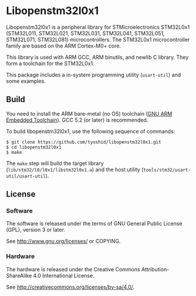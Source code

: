 # Libopenstm32l0x1

Libopenstm32l0x1 is a peripheral library for STMicroelectronics STM32L0x1
  (STM32L011, STM32L021, STM32L031, STM32L041, STM32L051, STM32L071,
  STM32L081) microcontrollers.
The STM32L0x1 microcontroller family are based on the ARM Cortex-M0+ core.

This library is used with ARM GCC, ARM binutils, and newlib C library.
They form a toolchain for the STM32L0x1.

This package includes a in-system programming utility (`usart-util`)
and some examples.

## Build

You need to install the ARM bare-metal (no OS) toolchain ([GNU ARM Embedded
Toolchain](https://developer.arm.com/open-source/gnu-toolchain/gnu-rm)).
GCC 5.2 (or later) is recommended.

To build libopenstm32l0x1, use the following sequence of commands:
```
$ git clone https://github.com/tyoshid/libopenstm32l0x1.git
$ cd libopenstm32l0x1
$ make
```
The `make` step will build the target library
(`lib/stm32/l0/l0x1/libstm32l0x1.a`) and the host utility
(`tools/stm32/usart-util/usart-util`).

## License

### Software

The software is released under the terms of GNU General Public License (GPL),
 version 3 or later.

See http://www.gnu.org/licenses/ or COPYING.

### Hardware

The hardware is released under the Creative Commons Attribution-ShareAlike 4.0
International License.

See http://creativecommons.org/licenses/by-sa/4.0/.
